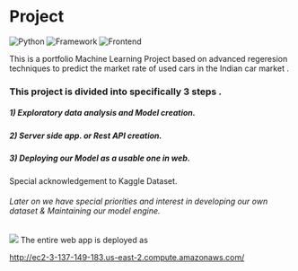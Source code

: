 
# Project
![Python](https://img.shields.io/badge/Python-3.8-blueviolet)
![Framework](https://img.shields.io/badge/Framework-Flask-red)
![Frontend](https://img.shields.io/badge/Frontend-HTML/CSS/JS-green)

This is a portfolio Machine Learning Project based on advanced regeresion techniques to predict the market rate of used cars in the Indian car market .
### This project is divided into specifically 3 steps .
##### 1) Exploratory data analysis and Model creation.
##### 2) Server side app. or Rest API creation.
##### 3) Deploying our Model as a usable one in web.

Special acknowledgement to Kaggle Dataset.

###### Later on we have special priorities and interest in developing our own dataset & Maintaining our model engine.
![](car_gif.gif)
The entire web app is deployed as 

http://ec2-3-137-149-183.us-east-2.compute.amazonaws.com/
